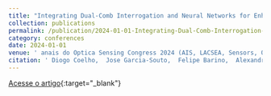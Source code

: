 ```yaml
---
title: "Integrating Dual-Comb Interrogation and Neural Networks for Enhanced Optical CO2 Sensing using LPG Sensors"
collection: publications
permalink: /publication/2024-01-01-Integrating-Dual-Comb-Interrogation-and-Neural-Networks-for-Enhanced-Optical-CO2-Sensing-using-LPG-Sensors
category: conferences
date: 2024-01-01
venue: ' anais do Optica Sensing Congress 2024 (AIS, LACSEA, Sensors, QSM)'
citation: ' Diogo Coelho,  Jose Garcia-Souto,  Felipe Barino,  Alexandre Santos,  Pablo Acedo, &quot;Integrating Dual-Comb Interrogation and Neural Networks for Enhanced Optical CO2 Sensing using LPG Sensors.&quot;  anais do Optica Sensing Congress 2024 (AIS, LACSEA, Sensors, QSM), 2024.'
---
```

[Acesse o artigo](https://opg.optica.org/abstract.cfm?URI=Sensors-2024-SW3C.5){:target="_blank"}

